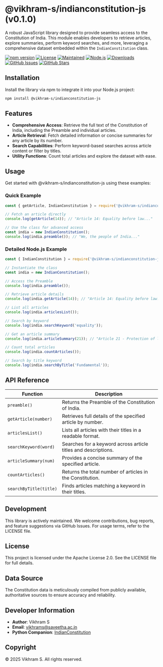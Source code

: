 # @vikhram-s/indianconstitution-js (v0.1.0)

A robust JavaScript library designed to provide seamless access to the Constitution of India. This module enables developers to retrieve articles, explore summaries, perform keyword searches, and more, leveraging a comprehensive dataset embedded within the `IndianConstitution` class.

[![npm version](https://img.shields.io/npm/v/@vikhram-s/indianconstitution-js?label=npm)](https://www.npmjs.com/package/@vikhram-s/indianconstitution-js) [![License](https://img.shields.io/npm/l/@vikhram-s/indianconstitution-js?label=License&color=red)](https://github.com/Vikhram-S/indianconstitution-js/blob/main/LICENSE) [![Maintained](https://img.shields.io/maintenance/yes/2025?label=Maintained)](https://github.com/Vikhram-S/indianconstitution-js) [![Node.js](https://img.shields.io/node/v/@vikhram-s/indianconstitution-js?label=Node.js)](https://nodejs.org/) [![Downloads](https://img.shields.io/npm/dt/@vikhram-s/indianconstitution-js?label=Downloads&style=plastic)](https://www.npmjs.com/package/@vikhram-s/indianconstitution-js) [![GitHub Issues](https://img.shields.io/github/issues/Vikhram-S/indianconstitution-js?label=Issues)](https://github.com/Vikhram-S/indianconstitution-js/issues) [![GitHub Stars](https://img.shields.io/github/stars/Vikhram-S/indianconstitution-js?label=Stars)](https://github.com/Vikhram-S/indianconstitution-js)

## Installation

Install the library via npm to integrate it into your Node.js project:

```bash
npm install @vikhram-s/indianconstitution-js
```

## Features

- **Comprehensive Access**: Retrieve the full text of the Constitution of India, including the Preamble and individual articles.
- **Article Retrieval**: Fetch detailed information or concise summaries for any article by its number.
- **Search Capabilities**: Perform keyword-based searches across article content or filter by titles.
- **Utility Functions**: Count total articles and explore the dataset with ease.

## Usage

Get started with @vikhram-s/indianconstitution-js using these examples:

### Quick Example

```javascript
const { getArticle, IndianConstitution } = require('@vikhram-s/indianconstitution-js');

// Fetch an article directly
console.log(getArticle(14)); // "Article 14: Equality before law..."

// Use the class for advanced access
const india = new IndianConstitution();
console.log(india.preamble()); // "We, the people of India..."
```

### Detailed Node.js Example

```javascript
const { IndianConstitution } = require('@vikhram-s/indianconstitution-js');

// Instantiate the class
const india = new IndianConstitution();

// Access the Preamble
console.log(india.preamble());

// Retrieve article details
console.log(india.getArticle(14)); // "Article 14: Equality before law..."

// List all articles
console.log(india.articlesList());

// Search by keyword
console.log(india.searchKeyword('equality'));

// Get an article summary
console.log(india.articleSummary(21)); // "Article 21 - Protection of life..."

// Count total articles
console.log(india.countArticles());

// Search by title keyword
console.log(india.searchByTitle('Fundamental'));
```

## API Reference

| Function | Description |
|----------|-------------|
| `preamble()` | Returns the Preamble of the Constitution of India. |
| `getArticle(number)` | Retrieves full details of the specified article by number. |
| `articlesList()` | Lists all articles with their titles in a readable format. |
| `searchKeyword(word)` | Searches for a keyword across article titles and descriptions. |
| `articleSummary(num)` | Provides a concise summary of the specified article. |
| `countArticles()` | Returns the total number of articles in the Constitution. |
| `searchByTitle(title)` | Finds articles matching a keyword in their titles. |

## Development

This library is actively maintained. We welcome contributions, bug reports, and feature suggestions via GitHub Issues. For usage terms, refer to the LICENSE file.

## License

This project is licensed under the Apache License 2.0. See the LICENSE file for full details.

## Data Source

The Constitution data is meticulously compiled from publicly available, authoritative sources to ensure accuracy and reliability.

## Developer Information

- **Author**: Vikhram S  
- **Email**: [vikhrams@saveetha.ac.in](mailto:vikhrams@saveetha.ac.in)  
- **Python Companion**: [IndianConstitution](https://github.com/Vikhram-S/IndianConstitution) 

## Copyright

© 2025 Vikhram S. All rights reserved.

